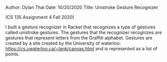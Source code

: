 Author: Dylan Thai
Date: 10/20/2020
Title: Unistroke Gesture Recognizer

(CS 135 Assignment 4 Fall 2020)

I built a gesture recognizer in Racket that recognizes a type of gestures called unistroke gestures. The gestures that the recognizer recognizes are gestures that represent letters from the Graffiti alphabet. Gestures are created by a site created by the University of waterloo: https://cs.uwaterloo.ca/~lank/canvas.html and is represented as a list of points.
